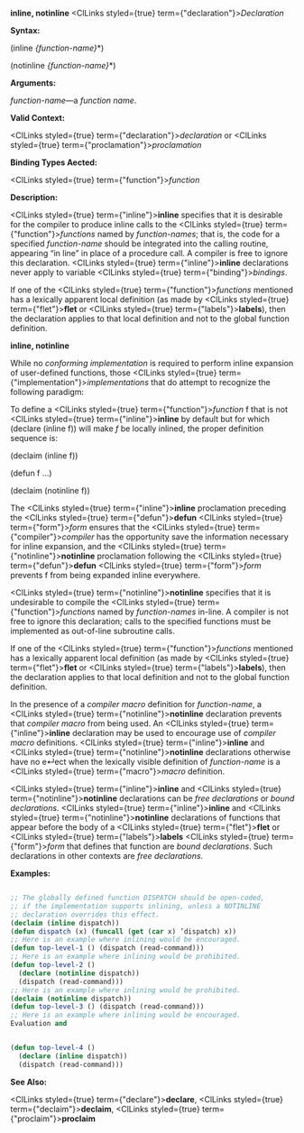 **inline, notinline** <ClLinks styled={true} term={"declaration"}><i>Declaration</i></ClLinks> 



**Syntax:** 



(inline *\{function-name\}*\*) 



(notinline *\{function-name\}*\*) 



**Arguments:** 



*function-name*—a *function name*. 



**Valid Context:** 



<ClLinks styled={true} term={"declaration"}><i>declaration</i></ClLinks> or <ClLinks styled={true} term={"proclamation"}><i>proclamation</i></ClLinks> 



**Binding Types Aected:** 



<ClLinks styled={true} term={"function"}><i>function</i></ClLinks> 



**Description:** 



<ClLinks styled={true} term={"inline"}><b>inline</b></ClLinks> specifies that it is desirable for the compiler to produce inline calls to the <ClLinks styled={true} term={"function"}><i>functions</i></ClLinks> named by *function-names*; that is, the code for a specified *function-name* should be integrated into the calling routine, appearing “in line” in place of a procedure call. A compiler is free to ignore this declaration. <ClLinks styled={true} term={"inline"}><b>inline</b></ClLinks> declarations never apply to variable <ClLinks styled={true} term={"binding"}><i>bindings</i></ClLinks>. 



If one of the <ClLinks styled={true} term={"function"}><i>functions</i></ClLinks> mentioned has a lexically apparent local definition (as made by <ClLinks styled={true} term={"flet"}><b>flet</b></ClLinks> or <ClLinks styled={true} term={"labels"}><b>labels</b></ClLinks>), then the declaration applies to that local definition and not to the global function definition. 







 



 



**inline, notinline** 



While no *conforming implementation* is required to perform inline expansion of user-defined functions, those <ClLinks styled={true} term={"implementation"}><i>implementations</i></ClLinks> that do attempt to recognize the following paradigm: 



To define a <ClLinks styled={true} term={"function"}><i>function</i></ClLinks> f that is not <ClLinks styled={true} term={"inline"}><b>inline</b></ClLinks> by default but for which (declare (inline f)) will make *f* be locally inlined, the proper definition sequence is: 



(declaim (inline f)) 



(defun f ...) 



(declaim (notinline f)) 



The <ClLinks styled={true} term={"inline"}><b>inline</b></ClLinks> proclamation preceding the <ClLinks styled={true} term={"defun"}><b>defun</b></ClLinks> <ClLinks styled={true} term={"form"}><i>form</i></ClLinks> ensures that the <ClLinks styled={true} term={"compiler"}><i>compiler</i></ClLinks> has the opportunity save the information necessary for inline expansion, and the <ClLinks styled={true} term={"notinline"}><b>notinline</b></ClLinks> proclamation following the <ClLinks styled={true} term={"defun"}><b>defun</b></ClLinks> <ClLinks styled={true} term={"form"}><i>form</i></ClLinks> prevents f from being expanded inline everywhere. 



<ClLinks styled={true} term={"notinline"}><b>notinline</b></ClLinks> specifies that it is undesirable to compile the <ClLinks styled={true} term={"function"}><i>functions</i></ClLinks> named by *function-names* in-line. A compiler is not free to ignore this declaration; calls to the specified functions must be implemented as out-of-line subroutine calls. 



If one of the <ClLinks styled={true} term={"function"}><i>functions</i></ClLinks> mentioned has a lexically apparent local definition (as made by <ClLinks styled={true} term={"flet"}><b>flet</b></ClLinks> or <ClLinks styled={true} term={"labels"}><b>labels</b></ClLinks>), then the declaration applies to that local definition and not to the global function definition. 



In the presence of a *compiler macro* definition for *function-name*, a <ClLinks styled={true} term={"notinline"}><b>notinline</b></ClLinks> declaration prevents that *compiler macro* from being used. An <ClLinks styled={true} term={"inline"}><b>inline</b></ClLinks> declaration may be used to encourage use of *compiler macro* definitions. <ClLinks styled={true} term={"inline"}><b>inline</b></ClLinks> and <ClLinks styled={true} term={"notinline"}><b>notinline</b></ClLinks> declarations otherwise have no e↵ect when the lexically visible definition of *function-name* is a <ClLinks styled={true} term={"macro"}><i>macro</i></ClLinks> definition. 



<ClLinks styled={true} term={"inline"}><b>inline</b></ClLinks> and <ClLinks styled={true} term={"notinline"}><b>notinline</b></ClLinks> declarations can be *free declarations* or *bound declarations*. <ClLinks styled={true} term={"inline"}><b>inline</b></ClLinks> and <ClLinks styled={true} term={"notinline"}><b>notinline</b></ClLinks> declarations of functions that appear before the body of a <ClLinks styled={true} term={"flet"}><b>flet</b></ClLinks> or <ClLinks styled={true} term={"labels"}><b>labels</b></ClLinks> <ClLinks styled={true} term={"form"}><i>form</i></ClLinks> that defines that function are *bound declarations*. Such declarations in other contexts are *free declarations*. 



**Examples:**
```lisp

;; The globally defined function DISPATCH should be open-coded, 
;; if the implementation supports inlining, unless a NOTINLINE 
;; declaration overrides this effect. 
(declaim (inline dispatch)) 
(defun dispatch (x) (funcall (get (car x) ’dispatch) x)) 
;; Here is an example where inlining would be encouraged. 
(defun top-level-1 () (dispatch (read-command))) 
;; Here is an example where inlining would be prohibited. 
(defun top-level-2 () 
  (declare (notinline dispatch)) 
  (dispatch (read-command))) 
;; Here is an example where inlining would be prohibited. 
(declaim (notinline dispatch)) 
(defun top-level-3 () (dispatch (read-command))) 
;; Here is an example where inlining would be encouraged. 
Evaluation and 


(defun top-level-4 () 
  (declare (inline dispatch)) 
  (dispatch (read-command))) 

```
**See Also:** 



<ClLinks styled={true} term={"declare"}><b>declare</b></ClLinks>, <ClLinks styled={true} term={"declaim"}><b>declaim</b></ClLinks>, <ClLinks styled={true} term={"proclaim"}><b>proclaim</b></ClLinks> 



